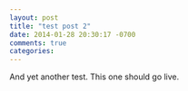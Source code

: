 ```yaml
---
layout: post
title: "test post 2"
date: 2014-01-28 20:30:17 -0700
comments: true
categories: 
---
```


And yet another test. This one should go live.